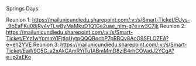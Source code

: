 Springs Days:

Reunion 1: https://mailunicundiedu.sharepoint.com/:v:/s/Smart-Ticket/EUys-_9bEaFKu08jRy4vTLwByMaMkuD1Q1Ge2uae_nlm-g?e=w3C7jk
Reunion 2: https://mailunicundiedu.sharepoint.com/:v:/s/Smart-Ticket/EYz1wYpmmYlFjtIqUytpQQQBocbP7pRBQv8AcG9SELOZEA?e=eh2YVE
Reunion 3: https://mailunicundiedu.sharepoint.com/:v:/s/Smart-Ticket/EaW9C5G_a2xAkCAmRYiTu1ABmMmD8zlB4rhCOVadJ2YCgA?e=p2aEKo

